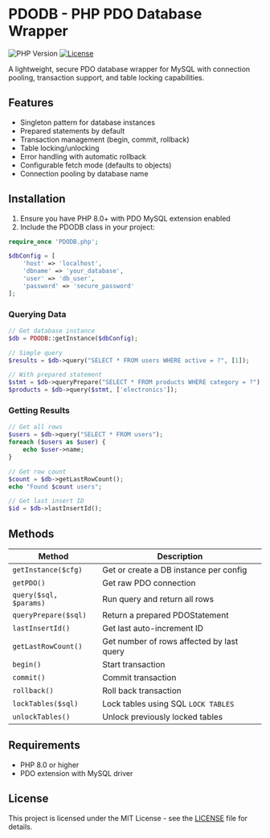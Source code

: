 
# PDODB - PHP PDO Database Wrapper

![PHP Version](https://img.shields.io/badge/PHP-8.0%2B-blue.svg)
[![License](https://img.shields.io/badge/License-MIT-green.svg)](https://opensource.org/licenses/MIT)

A lightweight, secure PDO database wrapper for MySQL with connection pooling, transaction support, and table locking capabilities.

## Features

- Singleton pattern for database instances
- Prepared statements by default
- Transaction management (begin, commit, rollback)
- Table locking/unlocking
- Error handling with automatic rollback
- Configurable fetch mode (defaults to objects)
- Connection pooling by database name

## Installation

1. Ensure you have PHP 8.0+ with PDO MySQL extension enabled
2. Include the PDODB class in your project:

```php
require_once 'PDODB.php';

$dbConfig = [
    'host' => 'localhost',
    'dbname' => 'your_database',
    'user' => 'db_user',
    'password' => 'secure_password'
];
```
### Querying Data
```php
// Get database instance
$db = PDODB::getInstance($dbConfig);

// Simple query
$results = $db->query("SELECT * FROM users WHERE active = ?", [1]);

// With prepared statement
$stmt = $db->queryPrepare("SELECT * FROM products WHERE category = ?");
$products = $db->query($stmt, ['electronics']);
```
### Getting Results

```php
// Get all rows
$users = $db->query("SELECT * FROM users");
foreach ($users as $user) {
    echo $user->name;
}

// Get row count
$count = $db->getLastRowCount();
echo "Found $count users";

// Get last insert ID
$id = $db->lastInsertId();
```
## Methods

| Method                 | Description                               |
| ---------------------- | ----------------------------------------- |
| `getInstance($cfg)`    | Get or create a DB instance per config    |
| `getPDO()`             | Get raw PDO connection                    |
| `query($sql, $params)` | Run query and return all rows             |
| `queryPrepare($sql)`   | Return a prepared PDOStatement            |
| `lastInsertId()`       | Get last auto-increment ID                |
| `getLastRowCount()`    | Get number of rows affected by last query |
| `begin()`              | Start transaction                         |
| `commit()`             | Commit transaction                        |
| `rollback()`           | Roll back transaction                     |
| `lockTables($sql)`     | Lock tables using SQL `LOCK TABLES`       |
| `unlockTables()`       | Unlock previously locked tables           |

## Requirements

- PHP 8.0 or higher
- PDO extension with MySQL driver


## License

This project is licensed under the MIT License - see the [LICENSE](LICENSE) file for details.